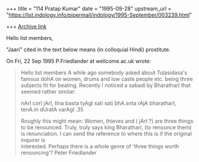 +++
title = "114 Pratap Kumar"
date = "1995-09-28"
upstream_url = "https://list.indology.info/pipermail/indology/1995-September/003239.html"

+++
[Archive link](https://list.indology.info/pipermail/indology/1995-September/003239.html)

Hello list members,

"Jaari" cited in the text below means (in colloquial Hindi) prostitute.







On Fri, 22 Sep 1995 P.Friedlander at wellcome.ac.uk wrote:

> Hello list members
> A while ago somebody asked about Tulasidasa's famous dohA on women, drums 
> and low caste people etc. being three subjects fit for beating. Recently I 
> noticed a sabadI by BharatharI that seemed rather similar:
> 
> nArI corI jArI, tIna basta tyAgI
> sati sati bhA.snta rAjA bharatharI, tenA.m dUratA varAgI .35
> 
> Roughly this might mean:
> Women, thieves and ( jArI ?) are three things to be renounced.
> Truly, truly says king Bharathari, (to renounce them) is renunciation.
> I can send the reference to where this is if the original inquirer is  
> interested. 
> Perhaps there is a whole genre of 'three things worth renouncing'?
> Peter Friedlander
>  
> 





